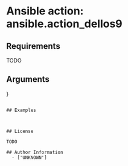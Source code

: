 # Ansible action: ansible.action_dellos9





## Requirements

TODO

## Arguments

}
```

## Examples



## License

TODO

## Author Information
  - ['UNKNOWN']
